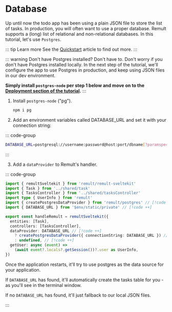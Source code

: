 # Database

Up until now the todo app has been using a plain JSON file to store the list of tasks. In production, you will often want to use a proper database. Remult supports a (long) list of relational and non-relational databases. In this tutorial, let's use `Postgres`.

::: tip Learn more
See the [Quickstart](https://remult.dev/docs/quickstart.html#connecting-a-database) article to find out more.
:::

::: warning Don't have Postgres installed? Don't have to.
Don't worry if you don't have Postgres installed locally. In the next step of the tutorial, we'll configure the app to use Postgres in production, and keep using JSON files in our dev environment.

**Simply install `postgres-node` per step 1 below and move on to the [Deployment section of the tutorial](deployment.md).**
:::

1. Install `postgres-node` ("pg").

   ```sh
   npm i pg
   ```

2. Add an environment variables called DATABASE_URL and set it with your connection string:

::: code-group

```sh [.env.local]
DATABASE_URL=postgresql://username:password@host:port/dbname[?paramspec]
```

:::

3. Add a `dataProvider` to Remult's handler.

::: code-group

```ts [src/hooks/handleRemult.ts]
import { remultSveltekit } from 'remult/remult-sveltekit'
import { Task } from '../shared/task'
import { TasksController } from '../shared/tasksController'
import type { UserInfo } from 'remult'
import { createPostgresDataProvider } from 'remult/postgres' // [!code ++]
import { DATABASE_URL } from '$env/static/private' // [!code ++]

export const handleRemult = remultSveltekit({
  entities: [Task],
  controllers: [TasksController],
  dataProvider: DATABASE_URL // [!code ++]
    ? createPostgresDataProvider({ connectionString: DATABASE_URL }) // [!code ++]
    : undefined, // [!code ++]
  getUser: async (event) =>
    (await event?.locals?.getSession())?.user as UserInfo,
})
```

Once the application restarts, it'll try to use postgres as the data source for your application.

If `DATABASE_URL` has found, it'll automatically create the tasks table for you - as you'll see in the terminal window.

If no `DATABASE_URL` has found, it'll just fallback to our local JSON files.

:::
